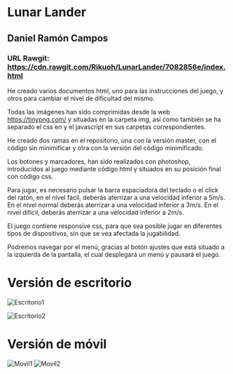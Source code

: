# Lunar Lander 
## Daniel Ramón Campos
### URL Rawgit: https://cdn.rawgit.com/Rikuoh/LunarLander/7082856e/index.html

He creado varios documentos html, uno para las instrucciones del juego, y otros para cambiar el nivel de dificultad del mismo.

Todas las imágenes han sido comprimidas desde la web https://tinypng.com/ y situadas en la carpeta img, así como también se ha separado el css en y el javascript en sus carpetas correspondientes.

He creado dos ramas en el repositorio, una con la versión master, con el código sin minimificar y otra con la versión del código minimificado.

Los botones y marcadores, han sido realizados con photoshop, introducidos al juego mediante código html y situados en su posición final con código css.

Para jugar, es necesario pulsar la barra espaciadora del teclado o el click del ratón, en el nivel fácil, deberás aterrizar a una velocidad inferior a 5m/s. En el nivel normal deberás aterrizar a una velocidad inferior a 3m/s. En el nivel difícil, deberás aterrizar a una velocidad inferior a 2m/s.

El juego contiene responsive css, para que sea posible jugar en diferentes tipos de dispositivos, sin que se vea afectada la jugabilidad.

Podremos navegar por el menú, gracias al botón ajustes que está situado a la izquierda de la pantalla, el cual desplegará un menú y pausará el juego.

# Versión de escritorio
![Escritorio1](https://github.com/Rikuoh/OtrasCosas/blob/master/escritorio1.png)

![Escritorio2](https://github.com/Rikuoh/OtrasCosas/blob/master/escritorio2.png)

# Versión de móvil

![Movil1](https://github.com/Rikuoh/OtrasCosas/blob/master/movil1.png)
![Movil2](https://github.com/Rikuoh/OtrasCosas/blob/master/movil2.png)
